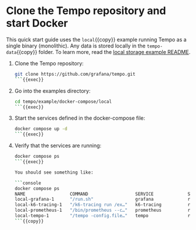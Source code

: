 # Clone the Tempo repository and start Docker

This quick start guide uses the `local`{{copy}} example running Tempo as a single binary (monolithic). Any data is stored locally in the `tempo-data`{{copy}} folder.
To learn more, read the [local storage example README](https://github.com/grafana/tempo/blob/main/example/docker-compose/local).

1. Clone the Tempo repository:

   ```bash
   git clone https://github.com/grafana/tempo.git
   ```{{exec}}

1. Go into the examples directory:

   ```bash
   cd tempo/example/docker-compose/local
   ```{{exec}}

1. Start the services defined in the docker-compose file:

   ```bash
   docker compose up -d
   ```{{exec}}

1. Verify that the services are running:

   ```bash
   docker compose ps
   ```{{exec}}

   You should see something like:

   ```console
   docker compose ps
   NAME                 COMMAND                  SERVICE             STATUS              PORTS
   local-grafana-1      "/run.sh"                grafana             running             0.0.0.0:3000->3000/tcp
   local-k6-tracing-1   "/k6-tracing run /ex…"   k6-tracing          running
   local-prometheus-1   "/bin/prometheus --c…"   prometheus          running             0.0.0.0:9090->9090/tcp
   local-tempo-1        "/tempo -config.file…"   tempo               running             0.0.0.0:3200->3200/tcp, 0.0.0.0:4317-4318->4317-4318/tcp, 0.0.0.0:9411->9411/tcp, 0.0.0.0:14268->14268/tcp
   ```{{copy}}
